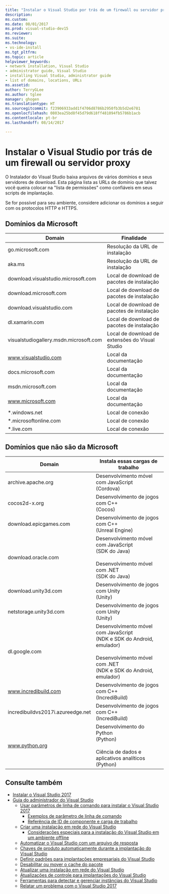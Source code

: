 ```yaml
---
title: "Instalar o Visual Studio por trás de um firewall ou servidor proxy | Microsoft Docs"
description: 
ms.custom: 
ms.date: 08/01/2017
ms.prod: visual-studio-dev15
ms.reviewer: 
ms.suite: 
ms.technology:
- vs-ide-install
ms.tgt_pltfrm: 
ms.topic: article
helpviewer_keywords:
- network installation, Visual Studio
- administrator guide, Visual Studio
- installing Visual Studio, administrator guide
- list of domains, locations, URLs
ms.assetid: 
author: TerryGLee
ms.author: tglee
manager: ghogen
ms.translationtype: HT
ms.sourcegitcommit: f23906933add1f4706d8786b2950fb3b5d2e6781
ms.openlocfilehash: 0803ea25bd8f45d79d618ff481094fb5786b1acb
ms.contentlocale: pt-br
ms.lasthandoff: 08/14/2017

---
```

# <a name="install-visual-studio-behind-a-firewall-or-proxy-server"></a>Instalar o Visual Studio por trás de um firewall ou servidor proxy

O Instalador do Visual Studio baixa arquivos de vários domínios e seus servidores de download. Esta página lista as URLs de domínio que talvez você queira colocar na "lista de permissões" como confiáveis em seus scripts de implantação.

Se for possível para seu ambiente, considere adicionar os domínios a seguir com os protocolos HTTP e HTTPS.

## <a name="microsoft-domains"></a>Domínios da Microsoft
| Domain | Finalidade |
| ------ | ------- |
| go.microsoft.com | Resolução da URL de instalação |
| aka.ms | Resolução da URL de instalação |
| download.visualstudio.microsoft.com | Local de download de pacotes de instalação |
| download.microsoft.com | Local de download de pacotes de instalação |
| download.visualstudio.com | Local de download de pacotes de instalação |
| dl.xamarin.com | Local de download de pacotes de instalação |
| visualstudiogallery.msdn.microsoft.com | Local de download de extensões do Visual Studio |
| www.visualstudio.com | Local da documentação |
| docs.microsoft.com | Local da documentação |
| msdn.microsoft.com | Local da documentação |
| www.microsoft.com | Local da documentação |
| *.windows.net | Local de conexão |
| *.microsoftonline.com | Local de conexão |
| *.live.com | Local de conexão |


## <a name="non-microsoft-domains"></a>Domínios que não são da Microsoft
| Domain | Instala essas cargas de trabalho |
| ------ | ------- |
| archive.apache.org |  Desenvolvimento móvel com JavaScript <br />(Cordova) |
| cocos2d-x.org | Desenvolvimento de jogos com C++ <br />(Cocos) |
| download.epicgames.com | Desenvolvimento de jogos com C++ <br />(Unreal Engine) |
| download.oracle.com | Desenvolvimento móvel com JavaScript <br />(SDK do Java) <br /><br />Desenvolvimento móvel com .NET <br />(SDK do Java) |
| download.unity3d.com | Desenvolvimento de jogos com Unity <br />(Unity) |
| netstorage.unity3d.com | Desenvolvimento de jogos com Unity <br /> (Unity) |
| dl.google.com | Desenvolvimento móvel com JavaScript <br />(NDK e SDK do Android, emulador) <br /><br />Desenvolvimento móvel com .NET <br />(NDK e SDK do Android, emulador) |
| www.incredibuild.com | Desenvolvimento de jogos com C++ <br />(IncrediBuild) |
| incredibuildvs2017i.azureedge.net | Desenvolvimento de jogos com C++ <br />(IncrediBuild) |
| www.python.org | Desenvolvimento do Python <br />(Python) <br /><br />Ciência de dados e aplicativos analíticos <br />(Python) |

## <a name="see-also"></a>Consulte também
* [Instalar o Visual Studio 2017](install-visual-studio.md)
* [Guia do administrador do Visual Studio](visual-studio-administrator-guide.md)
  * [Usar parâmetros de linha de comando para instalar o Visual Studio 2017](use-command-line-parameters-to-install-visual-studio.md)
    * [Exemplos de parâmetro de linha de comando](command-line-parameter-examples.md)
    * [Referência de ID de componente e carga de trabalho](workload-and-component-ids.md)
  * [Criar uma instalação em rede do Visual Studio](create-a-network-installation-of-visual-studio.md)
    * [Considerações especiais para a instalação do Visual Studio em um ambiente offline](install-visual-studio-in-offline-environment.md)
  * [Automatizar o Visual Studio com um arquivo de resposta](automated-installation-with-response-file.md)
  * [Chaves de produto automaticamente durante a implantação do Visual Studio](automatically-apply-product-keys-when-deploying-visual-studio.md)
  * [Definir padrões para implantações empresariais do Visual Studio](set-defaults-for-enterprise-deployments.md)
  * [Desabilitar ou mover o cache do pacote](disable-or-move-the-package-cache.md)
  * [Atualizar uma instalação em rede do Visual Studio](update-a-network-installation-of-visual-studio.md)
  * [Atualizações de controle para implantações do Visual Studio](controlling-updates-to-visual-studio-deployments.md)
  * [Ferramentas para detectar e gerenciar instâncias do Visual Studio](tools-for-managing-visual-studio-instances.md)
  * [Relatar um problema com o Visual Studio 2017](../ide/how-to-report-a-problem-with-visual-studio-2017.md)

